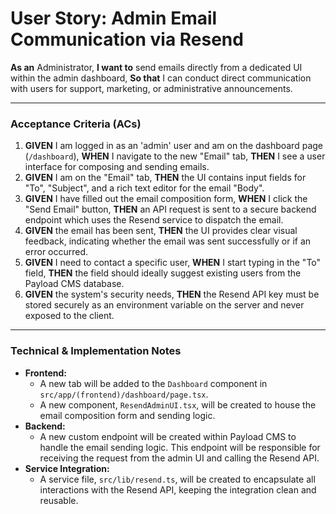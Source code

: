 # User Story: Admin Email Communication via Resend

**As an** Administrator,
**I want to** send emails directly from a dedicated UI within the admin dashboard,
**So that** I can conduct direct communication with users for support, marketing, or administrative announcements.

---

### Acceptance Criteria (ACs)

1.  **GIVEN** I am logged in as an 'admin' user and am on the dashboard page (`/dashboard`),
    **WHEN** I navigate to the new "Email" tab,
    **THEN** I see a user interface for composing and sending emails.
2.  **GIVEN** I am on the "Email" tab,
    **THEN** the UI contains input fields for "To", "Subject", and a rich text editor for the email "Body".
3.  **GIVEN** I have filled out the email composition form,
    **WHEN** I click the "Send Email" button,
    **THEN** an API request is sent to a secure backend endpoint which uses the Resend service to dispatch the email.
4.  **GIVEN** the email has been sent,
    **THEN** the UI provides clear visual feedback, indicating whether the email was sent successfully or if an error occurred.
5.  **GIVEN** I need to contact a specific user,
    **WHEN** I start typing in the "To" field,
    **THEN** the field should ideally suggest existing users from the Payload CMS database.
6.  **GIVEN** the system's security needs,
    **THEN** the Resend API key must be stored securely as an environment variable on the server and never exposed to the client.

---

### Technical & Implementation Notes

*   **Frontend:**
    *   A new tab will be added to the `Dashboard` component in `src/app/(frontend)/dashboard/page.tsx`.
    *   A new component, `ResendAdminUI.tsx`, will be created to house the email composition form and sending logic.
*   **Backend:**
    *   A new custom endpoint will be created within Payload CMS to handle the email sending logic. This endpoint will be responsible for receiving the request from the admin UI and calling the Resend API.
*   **Service Integration:**
    *   A service file, `src/lib/resend.ts`, will be created to encapsulate all interactions with the Resend API, keeping the integration clean and reusable.
